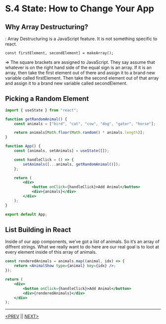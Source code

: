 # S.4 State: How to Change Your App

## Why Array Destructuring?

: Array Destructuring is a JavaScript feature. It is not something specific to react.

`const firstElement, secondElement] = makeArray();`

⇒ The square brackets are assigned to JavaScript. They say assume that whatever is on the right hand side of the equal sign is an array. If it is an array, then take the first element out of there and assign it to a brand new variable called firstElement. Then take the second element out of that array and assign it to a brand new variable called secondElement.

## Picking a Random Element

```jsx
import { useState } from "react";

function getRandomAnimal() {
	const animals = ["bird", "cat", "cow", "dog", "gator", "horse"];

	return animals[Math.floor(Math.random() * animals.length)];
}

function App() {
	const [animals, setAnimals] = useState([]);

	const handleClick = () => {
		setAnimals([...animals, getRandomAnimal()]);
	};

	return (
		<div>
			<button onClick={handleClick}>Add Animal</button>
			<div>{animals}</div>
		</div>
	);
}

export default App;
```

## List Building in React

Inside of our app components, we’ve got a list of animals. So it’s an array of diffrent strings. What we really want to do here are our real goal is to loot at every element inside of this array of animals.

```jsx
const renderedAnimals = animals.map((animal, idx) => {
	return <AnimalShow type={animal} key={idx} />;
});

return (
	<div>
		<button onClick={handleClick}>Add Animal</button>
		<div>{renderedAnimals}</div>
	</div>
);
```

---

[<PREV](./230118.md) || [NEXT>](./230120.md)
